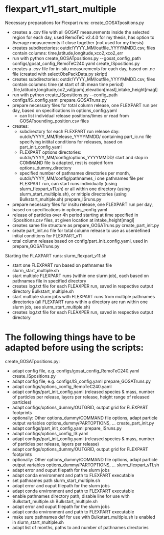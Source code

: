 # flexpart_v11_start_multiple

Necessary preparations for Flexpart runs:
create_GOSATpositions.py
- creates a .csv file with all GOSAT measurements inside the selected region for each day, used RemoTeC v2.4.0 for my thesis, has option to Average measurements if close together (not used for my thesis)
- creates subdirectories: outdir/YYYY_MM/outfile_YYYYMMDD.csv, files contain columns: time,latitude,longitude,xco2,xco2_err
- run with python create_GOSATpositions.py --gosat_config_path configs/gosat_config_RemoTeC240.yaml
create_ISpositions.py
- creates a .csv file for in-situ measurements for each day, based on .nc file (created with selectObsPackData.py skript)
- creates subdirectories: outdir/YYYY_MM/outfile_YYYYMMDD.csv, files contain columns: time (at start of 4h mean time period) ,file,latitude,longitude,co2_val[ppm],elevation[masl],intake_height[magl]
- run with python create_ISpositions.py --config_path configs/IS_config.yaml
prepare_GOSATruns.py
- prepare necessary files for total column release, one FLEXPART run per day, based on specifications in options_config.yaml
    - can list individual release positions/times or read from GOSATsounding_position.csv files
- creates:
    - subdirectory for each FLEXPART run release day: outdir/YYYY_MM/Release_YYYYMMDD/
      containing part_ic.nc file specifying initital conditions for releases, based on part_init_config.yaml
    - FLEXPART options directories: outdir/YYYY_MM/config/options_YYYYMMDD/
      start and stop in COMMAND file is adapted, rest is copied form options_dummy_directory
    - specified number of pathnames directories per month, outdir/YYYY_MM/config/pathnames_i
      one pathnames file per FLEXPART run, can start runs individually (using slurm_flexpart_v11.sh) or all within one directory (using slurm_start_multiiple.sh), or mltiple directories (using Bulkstart_multiple.sh)
prepare_ISruns.py
- prepare necessary files for insitu release, one FLEXPART run per day, based on specifications in options_config.yaml
- release of particles over 4h period starting at time specified in ISpositions.csv files, at given location at intake_height[magl]
- creates same file structure as prepare_GOSATruns.py
create_part_init.py
- create part_init.nc file for total column release to use as userdefined initial conditions for FLEXPART_v11
- total column release based on config/part_init_config.yaml, used in prepare_GOSATruns.py 

Starting the FLAXPART runs:
slurm_flexpart_v11.sh
- start one FLEXPART run based on pathnames file
slurm_start_multiple.sh
- start multiple FLEXPART runs (within one slurm job), each based on pathnames file in specified directory
- creates log.txt file for each FLEAXPER run, saved in respective output directory
Bulkstart_multiple.sh
- start multiple slurm jobs with FLEXPART runs from multiple pathnames directories (all FLEXPART runs within a directory are run within one slurm job, see slurm_start_multiple.sh)
- creates log.txt file for each FLEAXPER run, saved in respective output directory



# The following things have to be adapted before using the scripts:
create_GOSATpositions.py:
- adapt config file, e.g. configs/gosat_config_RemoTeC240.yaml
create_ISpositions.py
- adapt config file, e.g. configs/IS_config.yaml
prepare_GOSATruns.py
- adapt configs/options_config_RemoTeC240.yaml
- adapt configs/part_init_config.yaml (released species & mass, number of particles per release, layers per release, height range of released particles)
- adapt configs/options_dummy/OUTGRID, output grid for FLEXPART footprints
- optionally: Other options_dummy/COMMAND file options, adapt particle output variables options_dummy/PARTOPTIONS, ...
create_part_init.py
- adapt configs/part_init_config.yaml
prepare_ISruns.py
- adapt configs/options_config_IS.yaml
- adapt configs/part_init_config.yaml (released species & mass, number of particles per release, layers per release)
- adapt configs/options_dummy/OUTGRID, output grid for FLEXPART footprints
- optionally: Other options_dummy/COMMAND file options, adapt particle output variables options_dummy/PARTOPTIONS, ...
slurm_flexpart_v11.sh
- adapt error and ouput filepath for the slurm jobs
- adapt conda environment and path to FLEXPART executable
- set pathnames path
slurm_start_multiple.sh
- adapt error and ouput filepath for the slurm jobs
- adapt conda environment and path to FLEXPART executable
- enable pathnames directory path, disable line for use with Bulkstart_multiple.sh
Bulkstart_multiple.sh
- adapt error and ouput filepath for the slurm jobs
- adapt conda environment and path to FLEXPART executable
- make sure pathnames def for use with Bulkstart_multiple.sh is enabled in slurm_start_multiple.sh
- adapt list of months, paths to and number of pathnames directories